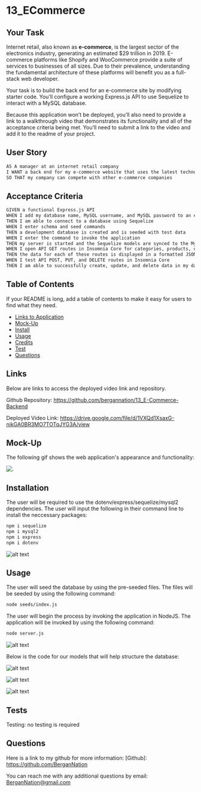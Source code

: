 # 13_ECommerce

## Your Task

Internet retail, also known as **e-commerce**, is the largest sector of the electronics industry, generating an estimated $29 trillion in 2019. E-commerce platforms like Shopify and WooCommerce provide a suite of services to businesses of all sizes. Due to their prevalence, understanding the fundamental architecture of these platforms will benefit you as a full-stack web developer.

Your task is to build the back end for an e-commerce site by modifying starter code. You’ll configure a working Express.js API to use Sequelize to interact with a MySQL database.

Because this application won’t be deployed, you’ll also need to provide a link to a walkthrough video that demonstrates its functionality and all of the acceptance criteria being met. You’ll need to submit a link to the video and add it to the readme of your project.

## User Story

```md
AS A manager at an internet retail company
I WANT a back end for my e-commerce website that uses the latest technologies
SO THAT my company can compete with other e-commerce companies
```

## Acceptance Criteria

```md
GIVEN a functional Express.js API
WHEN I add my database name, MySQL username, and MySQL password to an environment variable file
THEN I am able to connect to a database using Sequelize
WHEN I enter schema and seed commands
THEN a development database is created and is seeded with test data
WHEN I enter the command to invoke the application
THEN my server is started and the Sequelize models are synced to the MySQL database
WHEN I open API GET routes in Insomnia Core for categories, products, or tags
THEN the data for each of these routes is displayed in a formatted JSON
WHEN I test API POST, PUT, and DELETE routes in Insomnia Core
THEN I am able to successfully create, update, and delete data in my database
```

## Table of Contents

If your README is long, add a table of contents to make it easy for users to find what they need.

- [Links to Application](#Links)
- [Mock-Up](#Mock-Up)
- [Install](#installation)
- [Usage](#usage)
- [Credits](#credits)
- [Test](#test)
- [Questions](#questions)

## Links

Below are links to access the deployed video link and repository.

Github Repository: https://github.com/bergannation/13_E-Commerce-Backend

Deployed Video Link: https://drive.google.com/file/d/1VXQd1XsaxG-nikGA0BR3MO7TOTqJYG3A/view

## Mock-Up

The following gif shows the web application's appearance and functionality:

![.](./images/ecommerce.gif)

## Installation

The user will be required to use the dotenv/express/sequelize/mysql2 dependencies. The user will input the following in their command line to install the neccessary packages:

```bash
npm i sequelize
npm i mysql2
npm i express
npm i dotenv
```

![alt text](images/dependencies.png)

## Usage

The user will seed the database by using the pre-seeded files. The files will be seeded by using the following command:

```bash
node seeds/index.js
```

The user will begin the process by invoking the application in NodeJS. The application will be invoked by using the following command:

```bash
node server.js
```

![alt text](images/node.png)

Below is the code for our models that will help structure the database:

![alt text](images/models.png)

![alt text](images/categories.png)

![alt text](images/category2.png)

## Tests

Testing: no testing is required

## Questions

Here is a link to my github for more information: [Github]: https://github.com/BerganNation

You can reach me with any additional questions by email: BerganNation@gmail.com
